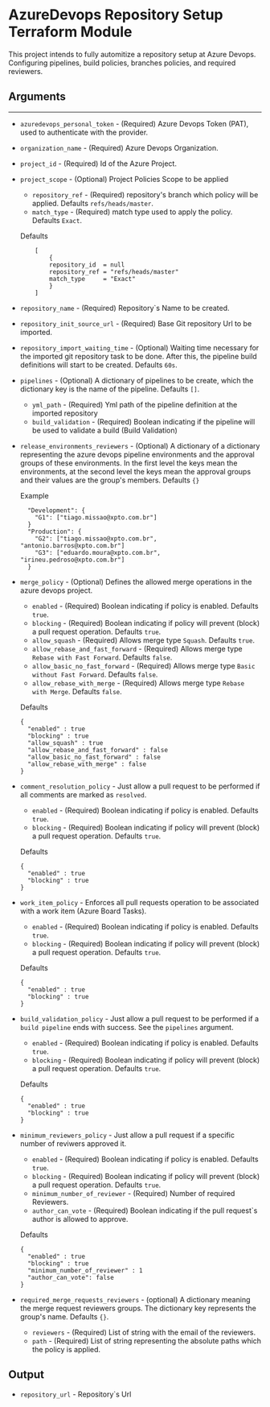 # AzureDevops Repository Setup Terraform Module

This project intends to fully automitize a repository setup at Azure Devops. Configuring pipelines, build policies, branches policies, and required reviewers.

## Arguments
---

- `azuredevops_personal_token` - (Required) Azure Devops Token (PAT), used to authenticate with the provider.

- `organization_name` - (Required) Azure Devops Organization.

- `project_id` - (Required) Id of the Azure Project.

- `project_scope` - (Optional) Project Policies Scope to be applied

    - `repository_ref` - (Required) repository's branch which policy will be applied. Defaults `refs/heads/master`.
    - `match_type` - (Required) match type used to apply the policy. Defaults `Exact`. 
    
    Defaults

    ```
        [
            {
            repository_id  = null
            repository_ref = "refs/heads/master"
            match_type     = "Exact"
            }
        ]
    ```

- `repository_name` - (Required) Repository`s Name to be created.

- `repository_init_source_url` - (Required) Base Git repository Url to be imported.

- `repository_import_waiting_time` - (Optional) Waiting time necessary for the imported git repository task to be done. After this, the pipeline build definitions will start to be created. Defaults `60s`.

- `pipelines` - (Optional) A dictionary of pipelines to be create, which the dictionary key is the name of the pipeline. Defaults `[]`.

    - `yml_path` - (Required) Yml path of the pipeline definition at the imported repository
    - `build_validation` - (Required) Boolean indicating if the pipeline will be used to validate a build (Build Validation)

- `release_environments_reviewers` - (Optional) A dictionary of a dictionary representing the azure devops pipeline environments and the approval groups of these environments. In the first level the keys mean the environments, at the second level the keys mean the approval groups and their values are the group's members. Defaults `{}`

    Example

    ```
      "Development": {
        "G1": ["tiago.missao@xpto.com.br"]
      }
      "Production": {
        "G2": ["tiago.missao@xpto.com.br", "antonio.barros@xpto.com.br"]
        "G3": ["eduardo.moura@xpto.com.br", "irineu.pedroso@xpto.com.br"]
      }
    ```

- `merge_policy` - (Optional) Defines the allowed merge operations in the azure devops project.
    - `enabled` - (Required) Boolean indicating if policy is enabled. Defaults `true`.
    - `blocking` - (Required) Boolean indicating if policy will prevent (block) a pull request operation. Defaults `true`.
    - `allow_squash` - (Required) Allows merge type `Squash`. Defaults `true`.
    - `allow_rebase_and_fast_forward` - (Required) Allows merge type `Rebase with Fast Forward`. Defaults `false`.
    - `allow_basic_no_fast_forward` - (Required)  Allows merge type `Basic without Fast Forward`. Defaults `false`.
    - `allow_rebase_with_merge` - (Required) Allows merge type `Rebase with Merge`. Defaults `false`.

    Defaults

    ```
    {
      "enabled" : true
      "blocking" : true
      "allow_squash" : true
      "allow_rebase_and_fast_forward" : false
      "allow_basic_no_fast_forward" : false
      "allow_rebase_with_merge" : false
    }
    ```

- `comment_resolution_policy` - Just allow a pull request to be performed if all comments are marked as `resolved`.
    - `enabled` - (Required) Boolean indicating if policy is enabled. Defaults `true`.
    - `blocking` - (Required) Boolean indicating if policy will prevent (block) a pull request operation. Defaults `true`.

    Defaults

    ```
    {
      "enabled" : true
      "blocking" : true
    }
    ```

- `work_item_policy` - Enforces all pull requests operation to be associated with a work item (Azure Board Tasks).
    - `enabled` - (Required) Boolean indicating if policy is enabled. Defaults `true`.
    - `blocking` - (Required) Boolean indicating if policy will prevent (block) a pull request operation. Defaults `true`.

    Defaults

    ```
    {
      "enabled" : true
      "blocking" : true
    }
    ```

- `build_validation_policy` - Just allow a pull request to be performed if a `build pipeline` ends with success. See the `pipelines` argument.
    - `enabled` - (Required) Boolean indicating if policy is enabled. Defaults `true`.
    - `blocking` - (Required) Boolean indicating if policy will prevent (block) a pull request operation. Defaults `true`.

    Defaults

    ```
    {
      "enabled" : true
      "blocking" : true
    }
    ```

- `minimum_reviewers_policy` -  Just allow a pull request if a specific number of reviwers approved it.
    - `enabled` - (Required) Boolean indicating if policy is enabled. Defaults `true`.
    - `blocking` - (Required) Boolean indicating if policy will prevent (block) a pull request operation. Defaults `true`.
    - `minimum_number_of_reviewer` - (Required) Number of required Reviewers.
    - `author_can_vote` - (Required) Boolean indicating if the pull request`s author is allowed to approve.

    Defaults

    ```
    {
      "enabled" : true
      "blocking" : true
      "minimum_number_of_reviewer" : 1
      "author_can_vote": false
    }
    ```
- `required_merge_requests_reviewers` - (optional) A dictionary meaning the merge request reviewers groups. The dictionary key represents the group's name. Defaults `{}`.
  - `reviewers` - (Required) List of string with the email of the reviewers.
  - `path` - (Required) List of string representing the absolute paths which the policy is applied.

## Output

- `repository_url` - Repository`s Url